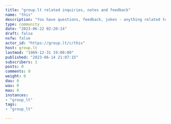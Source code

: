 ```yaml
---
title: "group.lt related inquiries, notes and feedback" 
name: "this"
description: "You have questions, feedback, jokes - anything related to group.lt can be discussed here. "
type: community
date: "2023-06-22 02:20:14"
draft: false
nsfw: false
actor_id: "https://group.lt/c/this"
host: group.lt
lastmod: "1969-12-31 19:00:00"
published: "2023-06-14 21:07:15"
subscribers: 1
posts: 0
comments: 0
weight: 0
dau: 0
wau: 0
mau: 0
instances:
- "group_lt"
tags: 
- "group_lt"

---
```

